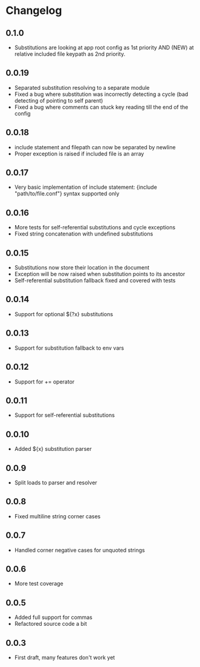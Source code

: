 # Changelog
## 0.1.0
- Substitutions are looking at app root config as 1st priority AND (NEW) at relative included file keypath as 2nd priority.

## 0.0.19
- Separated substitution resolving to a separate module
- Fixed a bug where substitution was incorrectly detecting a cycle (bad detecting of pointing to self parent)
- Fixed a bug where comments can stuck key reading till the end of the config

## 0.0.18
- include statement and filepath can now be separated by newline
- Proper exception is raised if included file is an array

## 0.0.17
- Very basic implementation of include statement: {include "path/to/file.conf"} syntax supported only

## 0.0.16
- More tests for self-referential substitutions and cycle exceptions
- Fixed string concatenation with undefined substitutions

## 0.0.15
- Substitutions now store their location in the document
- Exception will be now raised when substitution points to its ancestor
- Self-referential substitution fallback fixed and covered with tests

## 0.0.14
- Support for optional ${?x} substitutions

## 0.0.13
- Support for substitution fallback to env vars

## 0.0.12
- Support for += operator

## 0.0.11
- Support for self-referential substitutions

## 0.0.10
- Added ${x} substitution parser 

## 0.0.9
- Split loads to parser and resolver

## 0.0.8
- Fixed multiline string corner cases

## 0.0.7
- Handled corner negative cases for unquoted strings

## 0.0.6
- More test coverage

## 0.0.5
- Added full support for commas
- Refactored source code a bit

## 0.0.3
- First draft, many features don't work yet
